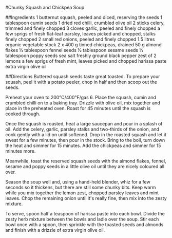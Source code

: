 #Chunky Squash and Chickpea Soup

##Ingredients
1 butternut squash, peeled and diced, reserving the seeds
1 tablespoon cumin seeds
1 dried red chilli, crumbled
olive oil
2 sticks celery, trimmed and finely chopped
3 cloves garlic, peeled and finely chopped
a few sprigs of fresh flat-leaf parsley, leaves picked and chopped, stalks finely chopped
2 small red onions, peeled and finely chopped
1.5 litres organic vegetable stock
2 x 400 g tinned chickpeas, drained
50 g almond flakes
½ tablespoon fennel seeds
½ tablespoon sesame seeds
½ tablespoon poppy seeds
sea salt
freshly ground black pepper
zest of 2 lemons
a few sprigs of fresh mint, leaves picked and chopped
harissa paste
extra virgin olive oil

##Directions
Buttered squash seeds taste great toasted. To prepare your squash, peel it with a potato peeler, chop in half and then scoop out the seeds.

Preheat your oven to 200°C/400°F/gas 6. Place the squash, cumin and crumbled chilli on to a baking tray. Drizzle with olive oil, mix together and place in the preheated oven. Roast for 45 minutes until the squash is cooked through.

Once the squash is roasted, heat a large saucepan and pour in a splash of oil. Add the celery, garlic, parsley stalks and two-thirds of the onion, and cook gently with a lid on until softened. Drop in the roasted squash and let it sweat for a few minutes, then pour in the stock. Bring to the boil, turn down the heat and simmer for 15 minutes. Add the chickpeas and simmer for 15 minutes more.

Meanwhile, toast the reserved squash seeds with the almond flakes, fennel, sesame and poppy seeds in a little olive oil until they are nicely coloured all over.

Season the soup well and, using a hand-held blender, whiz for a few seconds so it thickens, but there are still some chunky bits. Keep warm while you mix together the lemon zest, chopped parsley leaves and mint leaves. Chop the remaining onion until it's really fine, then mix into the zesty mixture.

To serve, spoon half a teaspoon of harissa paste into each bowl. Divide the zesty herb mixture between the bowls and ladle over the soup. Stir each bowl once with a spoon, then sprinkle with the toasted seeds and almonds and finish with a drizzle of extra virgin olive oil.

